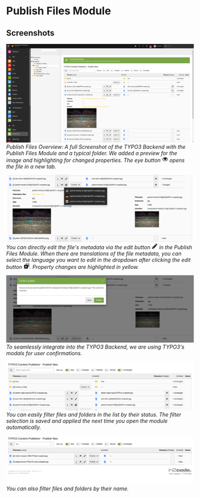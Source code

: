 # Publish Files Module

## Screenshots

![Publish Files Module Overview](_img/publish_files_module_overview.png)
*Publish Files Overview: A full Screenshot of the TYPO3 Backend with the Publish Files Module and a typical folder. We
added a preview for the image and highlighting for changed properties. The eye button ![eye icon](_img/icon_eye.png) opens the file in a new tab.*

![Publish Files Module Translated And Changed](_img/publish_files_module_translated_and_changed.png)
*You can directly edit the file's metadata via the edit button ![edit icon](_img/icon_actions_open.png) in the Publish
Files Module. When there are translations of the file metadata, you can select the language you want to edit in the
dropdown after clicking the edit button ![translation icon](_img/icon_actions_translate.png). Property changes are highlighted in
yellow.*

![Publish Files Module Confirmation](_img/publish_files_module_confirmation.png)
*To seamlessly integrate into the TYPO3 Backend, we are using TYPO3's modals for user confirmations.*

![Publish Files Module Filter Status](_img/publish_files_module_filter_status.png)
*You can easily filter files and folders in the list by their status. The filter selection is saved and applied the next time you open the module automatically.*

![Publish Files Module Filter Text](_img/publish_files_module_filter_text.png)
*You can also filter files and folders by their name.*
